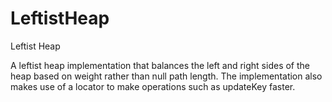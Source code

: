 # LeftistHeap
Leftist Heap

A leftist heap implementation that balances the left and right sides of the heap based on weight rather than null path length. The implementation also makes use
of a locator to make operations such as updateKey faster.
